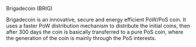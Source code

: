 Brigadecoin (BRIG)

Brigadecoin is an innovative, secure and energy efficient PoW/PoS coin. It uses a faster PoW distribution mechanism to distribute the initial coins, then after 300 days the coin is basically transferred to a pure PoS coin, where the generation of the coin is mainly through the PoS interests.



